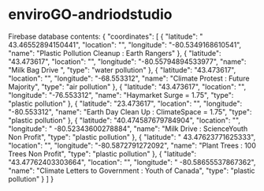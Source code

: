 # enviroGO-andriodstudio


Firebase database contents: 
{
  "coordinates": [
    {
      "latitude": " 43.46552894150441",
      "location": "",
      "longitude": "-80.5349168610541",
      "name": "Plastic Pollution Cleanup : Earth Rangers"
    },
    {
      "latitude": "43.473617",
      "location": "",
      "longitude": "-80.55794894533977",
      "name": "Milk Bag Drive ",
      "type": "water pollution"
    },
    {
      "latitude": "43.473617",
      "location": "",
      "longitude": "-68.553312",
      "name": "Climate Protest : Future Majority",
      "type": "air pollution"
    },
    {
      "latitude": "43.473617",
      "location": "",
      "longitude": "-76.553312",
      "name": "Haymarket Surge = 1.75",
      "type": "plastic pollution"
    },
    {
      "latitude": "23.473617",
      "location": "",
      "longitude": "-80.553312",
      "name": "Earth Day Clean Up : ClimateSpace = 1.75",
      "type": "plastic pollution"
    },
    {
      "latitude": "40.474587679784904",
      "location": "",
      "longitude": " -80.52343600278884",
      "name": "Milk Drive : ScienceYouth Non Profit",
      "type": "plastic pollution"
    },
    {
      "latitude": " 43.47623771625333",
      "location": "",
      "longitude": "-80.5872791272092",
      "name": "Plant Trees : 100 Trees Non Profit",
      "type": "plastic pollution"
    },
    {
      "latitude": "43.47762403303664",
      "location": "",
      "longitude": " -80.58655537867362",
      "name": "Climate Letters to Government : Youth of Canada",
      "type": "plastic pollution"
    }
  ]
}
